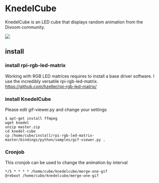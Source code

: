 # KnedelCube
KnedelCube is an LED cube that displays random animation from the Divoom community.

[![](http://img.youtube.com/vi/IrJWMx3r_K0/0.jpg)](http://www.youtube.com/watch?v=IrJWMx3r_K0 "knedelcube")

## install

### install rpi-rgb-led-matrix
Working with RGB LED matrices requires to install a base driver software. I use  the incredibly versatile rpi-rgb-led-matrix. 
 https://github.com/hzeller/rpi-rgb-led-matrix/

### install KnedelCube
Please edit gif-viewer.py and change your settings
```
$ apt-get install ffmpeg
wget knedel
unzip master.zip
cd knedel-cube
cp /home/cube/install/rpi-rgb-led-matrix-master/bindings/python/samples/gif-viewer.py .
```

### Cronjob
This cronjob can be used to change the animation by interval
```
*/5 * * * * /home/cube/knedelcube/merge-one-gif
@reboot /home/cube/knedelcube/merge-one-gif
```
